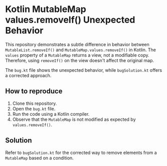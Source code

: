 # Kotlin MutableMap values.removeIf() Unexpected Behavior

This repository demonstrates a subtle difference in behavior between `MutableList.removeIf()` and `MutableMap.values.removeIf()` in Kotlin.  The `values` property of a `MutableMap` returns a view, not a modifiable copy.  Therefore, using `removeIf()` on the view doesn't affect the original map.

The `bug.kt` file shows the unexpected behavior, while `bugSolution.kt` offers a corrected approach.

## How to reproduce

1. Clone this repository.
2. Open the `bug.kt` file.
3. Run the code using a Kotlin compiler.
4. Observe that the `MutableMap` is not modified as expected by `values.removeIf()`.

## Solution

Refer to `bugSolution.kt` for the corrected way to remove elements from a `MutableMap` based on a condition.